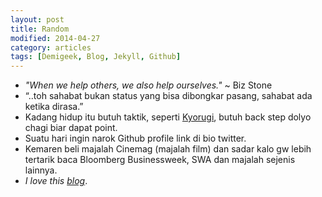 ```yaml
---
layout: post
title: Random
modified: 2014-04-27
category: articles
tags: [Demigeek, Blog, Jekyll, Github]
---
```


- *"When we help others, we also help ourselves."* ~ Biz Stone 
- “..toh sahabat bukan status yang bisa dibongkar pasang, sahabat ada ketika dirasa.” 
- Kadang hidup itu butuh taktik, seperti [Kyorugi](http://www.youtube.com/watch?v=zlFJ0TURYuM), butuh back step dolyo chagi biar dapat point.
- Suatu hari ingin narok Github profile link di bio twitter. 
- Kemaren beli majalah Cinemag (majalah film) dan sadar kalo gw lebih tertarik baca Bloomberg Businessweek, SWA dan majalah sejenis lainnya.
- *I love this [blog](http://http://www.officesnapshots.com/ "Title")*.
